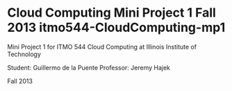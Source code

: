 Cloud Computing Mini Project 1 Fall 2013
itmo544-CloudComputing-mp1
==========================

Mini Project 1 for ITMO 544 Cloud Computing at Illinois Institute of Technology

Student: Guillermo de la Puente
Professor: Jeremy Hajek

Fall 2013

